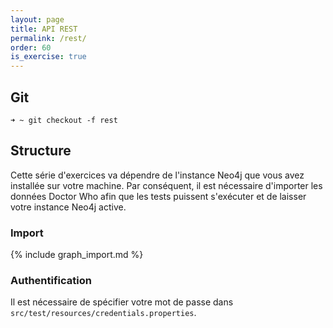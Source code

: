 ```yaml
---
layout: page
title: API REST
permalink: /rest/
order: 60
is_exercise: true
---
```


## Git

```shell
➜ ~ git checkout -f rest
```

## Structure

Cette série d'exercices va dépendre de l'instance Neo4j que vous avez installée
sur votre machine. Par conséquent, il est nécessaire d'importer les données
Doctor Who afin que les tests puissent s'exécuter et de laisser votre instance 
Neo4j active.

### Import

{% include graph_import.md %}


### Authentification

Il est nécessaire de spécifier votre mot de passe dans `src/test/resources/credentials.properties`.